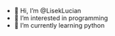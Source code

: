 - 👋 Hi, I’m @LisekLucian
- 👀 I’m interested in programming
- 🌱 I’m currently learning python

<!---
LisekLucian/LisekLucian is a ✨ special ✨ repository because its `README.md` (this file) appears on your GitHub profile.
You can click the Preview link to take a look at your changes.
--->
